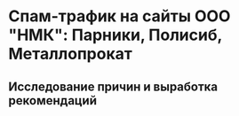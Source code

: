 # Спам-трафик на сайты ООО "НМК": Парники, Полисиб, Металлопрокат

## Исследование причин и выработка рекомендаций
